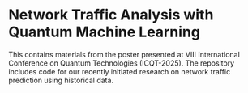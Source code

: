 # Network Traffic Analysis with Quantum Machine Learning

This contains materials from the poster presented at VIII International Conference on Quantum Technologies (ICQT-2025). The repository includes code for our recently initiated research on network traffic prediction using historical data.
